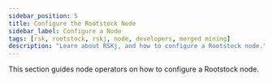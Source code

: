 ```yaml
---
sidebar_position: 5
title: Configure the Rootstock Node
sidebar_label: Configure a Node
tags: [rsk, rootstock, rskj, node, developers, merged mining]
description: "Learn about RSKj, and how to configure a Rootstock node."
---
```


This section guides node operators on how to configure a Rootstock node.